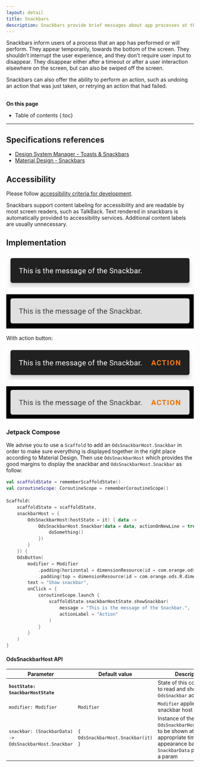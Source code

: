 ```yaml
---
layout: detail
title: Snackbars
description: Snackbars provide brief messages about app processes at the bottom of the screen.
---
```


Snackbars inform users of a process that an app has performed or will perform.
They appear temporarily, towards the bottom of the screen. They shouldn’t
interrupt the user experience, and they don’t require user input to disappear.
They disappear either after a timeout or after a user interaction elsewhere on
the screen, but can also be swiped off the screen.

Snackbars can also offer the ability to perform an action, such as undoing an
action that was just taken, or retrying an action that had failed.

<br>**On this page**

* Table of contents
{:toc}

---

## Specifications references

- [Design System Manager - Toasts & Snackbars](https://system.design.orange.com/0c1af118d/p/887440-toast--snackbars/b/043ece)
- [Material Design - Snackbars](https://material.io/components/snackbars)

## Accessibility

Please follow [accessibility criteria for development](https://a11y-guidelines.orange.com/en/mobile/android/development/).

Snackbars support content labeling for accessibility and are readable by most
screen readers, such as TalkBack. Text rendered in snackbars is automatically
provided to accessibility services. Additional content labels are usually
unnecessary.

## Implementation

![Snackbar light](images/snackbar_light.png)

![Snackbar dark](images/snackbar_dark.png)

With action button:

![Snackbar with action light](images/snackbar_with_action_light.png)

![Snackbar with action dark](images/snackbar_with_action_dark.png)

### Jetpack Compose

We advise you to use a `Scaffold` to add an `OdsSnackbarHost.Snackbar` in order to make sure everything is displayed together in the right place according to Material Design.
Then use `OdsSnackbarHost` which provides the good margins to display the snackbar and `OdsSnackbarHost.Snackbar` as follow:

```kotlin
val scaffoldState = rememberScaffoldState()
val coroutineScope: CoroutineScope = rememberCoroutineScope()

Scaffold(
    scaffoldState = scaffoldState,
    snackbarHost = {
        OdsSnackbarHost(hostState = it) { data ->
            OdsSnackbarHost.Snackbar(data = data, actionOnNewLine = true, onActionClick = {
                doSomething()
            })
        }
    }) {
    OdsButton(
        modifier = Modifier
            .padding(horizontal = dimensionResource(id = com.orange.ods.R.dimen.screen_horizontal_margin))
            .padding(top = dimensionResource(id = com.orange.ods.R.dimen.screen_vertical_margin)),
        text = "Show snackbar",
        onClick = {
            coroutineScope.launch {
                scaffoldState.snackbarHostState.showSnackbar(
                    message = "This is the message of the Snackbar.",
                    actionLabel = "Action"
                )
            }
        }
    )
}
```

#### OdsSnackbarHost API

| Parameter                                              | Default&nbsp;value                 | Description                                                                                                                                    |
|--------------------------------------------------------|------------------------------------|------------------------------------------------------------------------------------------------------------------------------------------------|
| <b>`hostState: SnackbarHostState`</b>                  |                                    | State of this component to read and show `OdsSnackbar` accordingly.                                                                            |
| `modifier: Modifier`                                   | `Modifier`                         | `Modifier` applied to the snackbar host                                                                                                        |
| `snackbar: (SnackbarData) -> OdsSnackbarHost.Snackbar` | `{ OdsSnackbarHost.Snackbar(it) }` | Instance of the `OdsSnackbarHost.Snackbar` to be shown at the appropriate time with appearance based on the `SnackbarData` provided as a param |
